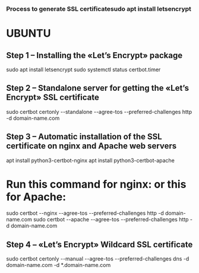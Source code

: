 ### Process to generate SSL certificatesudo apt install letsencrypt
# UBUNTU

## Step 1 – Installing the «Let’s Encrypt» package
sudo apt install letsencrypt
sudo systemctl status certbot.timer

## Step 2 – Standalone server for getting the «Let’s Encrypt» SSL certificate

sudo certbot certonly --standalone --agree-tos --preferred-challenges http -d domain-name.com

## Step 3 – Automatic installation of the SSL certificate on nginx and Apache web servers
apt install python3-certbot-nginx
apt install python3-certbot-apache

# Run this command for nginx: or  this for Apache:
sudo certbot --nginx --agree-tos --preferred-challenges http -d domain-name.com
sudo certbot --apache --agree-tos --preferred-challenges http -d domain-name.com

## Step 4 – «Let’s Encrypt» Wildcard SSL certificate
sudo certbot certonly --manual --agree-tos --preferred-challenges dns -d domain-name.com -d *.domain-name.com
